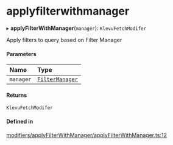 # applyfilterwithmanager
      
▸ **applyFilterWithManager**(`manager`): `KlevuFetchModifer`

Apply filters to query based on Filter Manager

#### Parameters

| Name | Type |
| :------ | :------ |
| `manager` | [`FilterManager`](classes/FilterManager.md) |

#### Returns

`KlevuFetchModifer`

#### Defined in

[modifiers/applyFilterWithManager/applyFilterWithManager.ts:12](https://github.com/klevultd/frontend-sdk/blob/4665e27/packages/klevu-core/src/modifiers/applyFilterWithManager/applyFilterWithManager.ts#L12)

